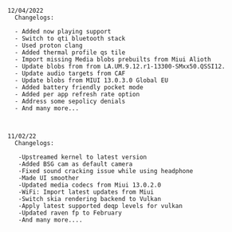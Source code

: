     12/04/2022
      Changelogs:
      
      - Added now playing support
      - Switch to qti bluetooth stack
      - Used proton clang
      - Added thermal profile qs tile
      - Import missing Media blobs prebuilts from Miui Alioth 
      - Update blobs from from LA.UM.9.12.r1-13300-SMxx50.QSSI12.
      - Update audio targets from CAF
      - Update blobs from MIUI 13.0.3.0 Global EU
      - Added battery friendly pocket mode
      - Added per app refresh rate option
      - Address some sepolicy denials
      - And many more...
    
    
    
    11/02/22
      Changelogs:

       -Upstreamed kernel to latest version
       -Added BSG cam as default camera
       -Fixed sound cracking issue while using headphone
       -Made UI smoother
       -Updated media codecs from Miui 13.0.2.0
       -WiFi: Import latest updates from Miui
       -Switch skia rendering backend to Vulkan
       -Apply latest supported deqp levels for vulkan
       -Updated raven fp to February
       -And many more....
